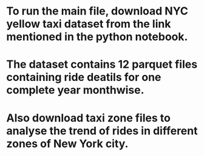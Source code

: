 # To run the main file, download NYC yellow taxi dataset from the link mentioned in the python notebook.
# The dataset contains 12 parquet files containing ride deatils for one complete year monthwise.
# Also download taxi zone files to analyse the trend of rides in different zones of New York city.

